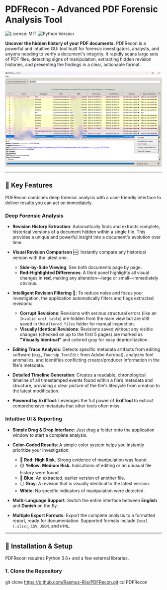 # PDFRecon - Advanced PDF Forensic Analysis Tool

![License: MIT](https://img.shields.io/badge/License-MIT-yellow.svg)
![Python Version](https://img.shields.io/badge/python-3.6+-blue.svg)

**Uncover the hidden history of your PDF documents.** PDFRecon is a powerful and intuitive GUI tool built for forensic investigators, analysts, and anyone needing to verify a document's integrity. It rapidly scans large sets of PDF files, detecting signs of manipulation, extracting hidden revision histories, and presenting the findings in a clear, actionable format.

![PDFRecon Main Interface](https://raw.githubusercontent.com/Rasmus-Riis/PDFRecon/main/assets/PDFRecon_Screenshot.png)

---

## 🔑 Key Features

PDFRecon combines deep forensic analysis with a user-friendly interface to deliver results you can act on immediately.

### Deep Forensic Analysis

* **Revision History Extraction**: Automatically finds and extracts complete, historical versions of a document hidden within a single file. This provides a unique and powerful insight into a document's evolution over time.

* **Visual Revision Comparison** 🆕: Instantly compare any historical version with the latest one.
    * **Side-by-Side Viewing**: See both documents page by page.
    * **Red-Highlighted Differences**: A third panel highlights all visual changes in **red**, making any alteration—large or small—immediately obvious.

* **Intelligent Revision Filtering** 🔎: To reduce noise and focus your investigation, the application automatically filters and flags extracted revisions:
    * **Corrupt Revisions**: Revisions with serious structural errors (like an `Invalid xref table`) are hidden from the main view but are still saved in the `Altered_files` folder for manual inspection.
    * **Visually Identical Revisions**: Revisions saved without any visible changes (checked on up to the first 5 pages) are marked as **"Visually Identical"** and colored gray for easy deprioritization.

* **Editing Trace Analysis**: Detects specific metadata artifacts from editing software (e.g., `TouchUp_TextEdit` from Adobe Acrobat), analyzes font anomalies, and identifies conflicting creator/producer information in the file's metadata.

* **Detailed Timeline Generation**: Creates a readable, chronological timeline of all timestamped events found within a file’s metadata and structure, providing a clear picture of the file's lifecycle from creation to the latest modification.

* **Powered by ExifTool**: Leverages the full power of **ExifTool** to extract comprehensive metadata that other tools often miss.

### Intuitive UI & Reporting

* **Simple Drag & Drop Interface**: Just drag a folder onto the application window to start a complete analysis.

* **Color-Coded Results**: A simple color system helps you instantly prioritize your investigation:
    * 🔴 **Red**: **High Risk.** Strong evidence of manipulation was found.
    * 🟡 **Yellow**: **Medium Risk.** Indications of editing or an unusual file history were found.
    * 🔵 **Blue**: An extracted, earlier version of another file.
    * ⚪️ **Gray**: A revision that is visually identical to the latest version.
    * **White**: No specific indicators of manipulation were detected.

* **Multi-Language Support**: Switch the entire interface between **English** and **Danish** on the fly.

* **Multiple Export Formats**: Export the complete analysis to a formatted report, ready for documentation. Supported formats include `Excel (.xlsx)`, `CSV`, `JSON`, and `HTML`.

---

## 🚀 Installation & Setup

PDFRecon requires Python 3.6+ and a few external libraries.

### 1. Clone the Repository
git clone https://github.com/Rasmus-Riis/PDFRecon.git
cd PDFRecon
